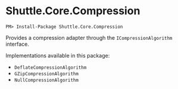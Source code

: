 # Shuttle.Core.Compression

```
PM> Install-Package Shuttle.Core.Compression
```

Provides a compression adapter through the `ICompressionAlgorithm` interface.

Implementations available in this package:

- `DeflateCompressionAlgorithm`
- `GZipCompressionAlgorithm`
- `NullCompressionAlgorithm`
